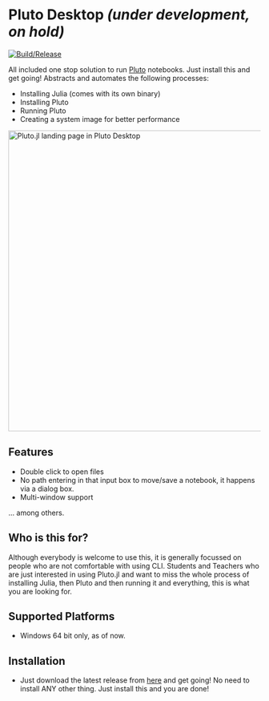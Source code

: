 # Pluto Desktop *(under development, on hold)*
[![Build/Release](https://github.com/JuliaPluto/PlutoDesktop/actions/workflows/build.yml/badge.svg?branch=main)](https://github.com/JuliaPluto/PlutoDesktop/actions/workflows/build.yml)

All included one stop solution to run [Pluto](https://github.com/fonsp/Pluto.jl) notebooks. Just install this and get going!
Abstracts and automates the following processes:

- Installing Julia (comes with its own binary)
- Installing Pluto
- Running Pluto
- Creating a system image for better performance

<picture>
  <source media="(prefers-color-scheme: dark)" srcset="https://github.com/JuliaPluto/PlutoDesktop/assets/22894011/553e7022-08c9-4aa5-a5cf-385f4244473f">
  <img alt="Pluto.jl landing page in Pluto Desktop" width="600" src="https://github.com/JuliaPluto/PlutoDesktop/assets/22894011/4d98e70b-7b51-4139-be66-3059099824f3">
</picture>

## Features

- Double click to open files
- No path entering in that input box to move/save a notebook, it happens via a dialog box.
- Multi-window support

... among others.

## Who is this for?

Although everybody is welcome to use this, it is generally focussed on people who are not comfortable
with using CLI. Students and Teachers who are just interested in using Pluto.jl and want to miss the
whole process of installing Julia, then Pluto and then running it and everything, this is what you
are looking for.

## Supported Platforms

- Windows 64 bit only, as of now.

## Installation

- Just download the latest release from [here](https://github.com/JuliaPluto/PlutoDesktop/releases) and get going!
  No need to install ANY other thing. Just install this and you are done!
